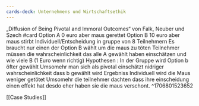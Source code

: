 ```yaml
---
cards-deck: Unternehmens und Wirtschaftsethik
---
```


„Diffusion of Being Pivotal and Immoral Outcomes“ von Falk, Neuber und Szech #card 
Option A 0 euro aber maus gerettet
Option B 10 euro aber maus stirbt
Individuell/Entscheidung in gruppe von 8 Teilnehmern
Es braucht nur einen der Option B wählt um die maus zu töten
Teilnehmer müssen die wahrscheinlichkeit das alle A gewählt haben einschätzen und wie viele B (1 Euro wenn richtig)
Hypothesen : 
In der Gruppe wird Option b öfter gewählt
Umsomehr man sich als pivotal einschätzt nidriger wahrscheinlichkeit dass b gewählt wird
Ergebniss
Individuell wird die Maus weniger getötet
Umsomehr die teilnehmer dachten dass ihre einscheidung einen effekt hat desdo eher haben sie die maus verschont.
^1706801523652


[[Case Studies]]
